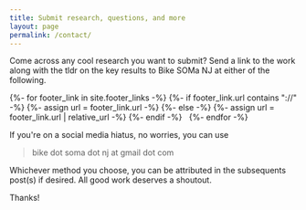 ```yaml
---
title: Submit research, questions, and more
layout: page
permalink: /contact/
---
```


Come across any cool research you want to submit? Send a link to the work along with the tldr on the key results to
Bike SOMa NJ at either of the following.

<div style="display: flex; justify-content: center;">
    <div class="social-icons">
      {%- for footer_link in site.footer_links -%}
        {%- if footer_link.url contains "://" -%}
          {%- assign url = footer_link.url -%}
        {%- else -%}
          {%- assign url = footer_link.url | relative_url -%}
        {%- endif -%}
        <a class="social-icon" href="{{ url }}" style="padding: 4px;"><i class="{{ footer_link.icon }} fa-4x" title="{{ footer_link.title }}"></i></a>
      {%- endfor -%}
    </div>
</div>

<p></p>

If you're on a social media hiatus, no worries, you can use

> bike dot soma dot nj at gmail dot com

Whichever method you choose, you can be attributed in the subsequents post(s) if desired. All good work deserves a
shoutout.

Thanks!